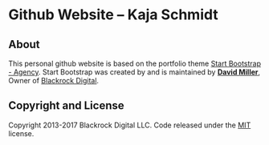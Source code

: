 

# Github Website – Kaja Schmidt

## About
This personal github website is based on the portfolio theme [Start Bootstrap - Agency](https://startbootstrap.com/template-overviews/agency/). Start Bootstrap was created by and is maintained by **[David Miller](http://davidmiller.io/)**, Owner of [Blackrock Digital](http://blackrockdigital.io/).

## Copyright and License

Copyright 2013-2017 Blackrock Digital LLC. Code released under the [MIT](https://github.com/BlackrockDigital/startbootstrap-agency/blob/gh-pages/LICENSE) license.
